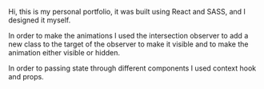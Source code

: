 Hi, this is my personal portfolio, it was built using React and SASS, and I designed it myself.

In order to make the animations I used the intersection observer to add a new class to the target of the observer to make it visible and to make the animation either visible or hidden.

In order to passing state through different components I used context hook and props.
